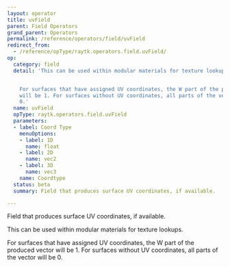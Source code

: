 ```yaml
---
layout: operator
title: uvField
parent: Field Operators
grand_parent: Operators
permalink: /reference/operators/field/uvField
redirect_from:
  - /reference/opType/raytk.operators.field.uvField/
op:
  category: field
  detail: 'This can be used within modular materials for texture lookups.


    For surfaces that have assigned UV coordinates, the W part of the produced vector
    will be 1. For surfaces without UV coordinates, all parts of the vector will be
    0.'
  name: uvField
  opType: raytk.operators.field.uvField
  parameters:
  - label: Coord Type
    menuOptions:
    - label: 1D
      name: float
    - label: 2D
      name: vec2
    - label: 3D
      name: vec3
    name: Coordtype
  status: beta
  summary: Field that produces surface UV coordinates, if available.

---
```



Field that produces surface UV coordinates, if available.

This can be used within modular materials for texture lookups.

For surfaces that have assigned UV coordinates, the W part of the produced vector will be 1. For surfaces without UV coordinates, all parts of the vector will be 0.